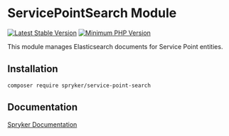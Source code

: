 # ServicePointSearch Module
[![Latest Stable Version](https://poser.pugx.org/spryker/service-point-search/v/stable.svg)](https://packagist.org/packages/spryker/service-point-search)
[![Minimum PHP Version](https://img.shields.io/badge/php-%3E%3D%208.3-8892BF.svg)](https://php.net/)

This module manages Elasticsearch documents for Service Point entities.

## Installation

```
composer require spryker/service-point-search
```

## Documentation

[Spryker Documentation](https://docs.spryker.com)
